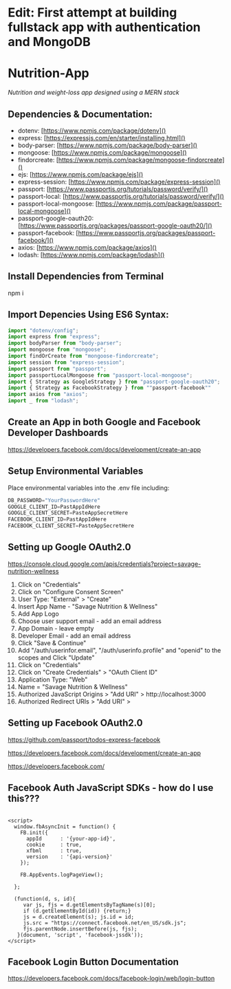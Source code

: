 # Edit: First attempt at building fullstack app with authentication and MongoDB

# Nutrition-App

*Nutrition and weight-loss app designed using a MERN stack*

## Dependencies & Documentation:

* dotenv: [https://www.npmjs.com/package/dotenv]()
* express: [https://expressjs.com/en/starter/installing.html]()
* body-parser: [https://www.npmjs.com/package/body-parser]()
* mongoose: [https://www.npmjs.com/package/mongoose]()
* findorcreate: [https://www.npmjs.com/package/mongoose-findorcreate]()
* ejs: [https://www.npmjs.com/package/ejs]()
* express-session: [https://www.npmjs.com/package/express-session]()
* passport: [https://www.passportjs.org/tutorials/password/verify/]()
* passport-local: [https://www.passportjs.org/tutorials/password/verify/]()
* passport-local-mongoose: [https://www.npmjs.com/package/passport-local-mongoose]()
* passport-google-oauth20: [https://www.passportjs.org/packages/passport-google-oauth20/]()
* passport-facebook: [https://www.passportjs.org/packages/passport-facebook/]()
* axios: [https://www.npmjs.com/package/axios]()
* lodash: [https://www.npmjs.com/package/lodash]()

## Install Dependencies from Terminal

npm i

## Import Depencies Using ES6 Syntax:

```javascript
import "dotenv/config";
import express from "express";
import bodyParser from "body-parser";
import mongoose from "mongoose";
import findOrCreate from "mongoose-findorcreate";
import session from "express-session";
import passport from "passport";
import passportLocalMongoose from "passport-local-mongoose";
import { Strategy as GoogleStrategy } from "passport-google-oauth20";
import { Strategy as FacebookStrategy } from ""passport-facebook""
import axios from "axios";
import _ from "lodash";
```

## Create an App in both Google and Facebook Developer Dashboards



https://developers.facebook.com/docs/development/create-an-app

## Setup Environmental Variables

Place environmental variables into the .env file including:

```javascript
DB_PASSWORD="YourPasswordHere"
GOOGLE_CLIENT_ID=PastAppIdHere
GOOGLE_CLIENT_SECRET=PasteAppSecretHere
FACEBOOK_CLIENT_ID=PastAppIdHere
FACEBOOK_CLIENT_SECRET=PasteAppSecretHere
```

## Setting up Google OAuth2.0

https://console.cloud.google.com/apis/credentials?project=savage-nutrition-wellness

1. Click on "Credentials"
2. Click on "Configure Consent Screen"
3. User Type: "External" > "Create"
4. Insert App Name - "Savage Nutrition & Wellness"
5. Add App Logo
6. Choose user support email - add an email address
7. App Domain - leave empty
8. Developer Email - add an email address
9. Click "Save & Continue"
10. Add "/auth/userinfor.email", "/auth/userinfo.profile" and "openid" to the scopes and Click "Update"
11. Click on "Credentials"
12. Click on "Create Credentials" > "OAuth Client ID"
13. Application Type: "Web"
14. Name = "Savage Nutrition & Wellness"
15. Authorized JavaScript Origins > "Add URI" > http://localhost:3000
16. Authorized Redirect URIs > "Add URI" >

## Setting up Facebook OAuth2.0

https://github.com/passport/todos-express-facebook

https://developers.facebook.com/docs/development/create-an-app

https://developers.facebook.com/

## Facebook Auth JavaScript SDKs - how do I use this???

```

<script>
  window.fbAsyncInit = function() {
    FB.init({
      appId      : '{your-app-id}',
      cookie     : true,
      xfbml      : true,
      version    : '{api-version}'
    });
    
    FB.AppEvents.logPageView();   
    
  };

  (function(d, s, id){
     var js, fjs = d.getElementsByTagName(s)[0];
     if (d.getElementById(id)) {return;}
     js = d.createElement(s); js.id = id;
     js.src = "https://connect.facebook.net/en_US/sdk.js";
     fjs.parentNode.insertBefore(js, fjs);
   }(document, 'script', 'facebook-jssdk'));
</script>
```

## Facebook Login Button Documentation

https://developers.facebook.com/docs/facebook-login/web/login-button
